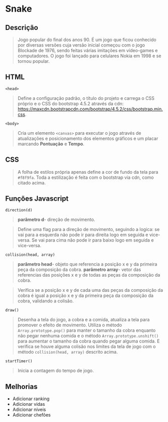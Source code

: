 # Snake

## Descrição
> Jogo popular do final dos anos 90. É um jogo que ficou conhecido por diversas versões cuja versão inicial começou com o jogo Blockade de 1976, sendo feitas várias imitações em vídeo-games e computadores. O jogo foi lançado para celulares Nokia em 1998 e se tornou popular.

## HTML

`<head>`
> Define a configuração padrão, o título do projeto e carrega o CSS próprio e o CSS do bootstrap 4.5.2 através da cdn: https://maxcdn.bootstrapcdn.com/bootstrap/4.5.2/css/bootstrap.min.css.

`<body>`
> Cria um elemento `<canvas>` para executar o jogo através de atualizações e posicionamento dos elementos gráficos e um placar marcando **Pontuação** e **Tempo**.

## CSS
> A folha de estilos própria apenas define a cor de fundo da tela para `#f8f9fa`. Toda a estilização é feita com o bootstrap via cdn, como citado acima.

## Funções Javascript

`direction(d)`
> **parâmetro d**- direção de movimento.

> Define uma flag para a direção de movimento, seguindo a logica: se vai para a esquerda não pode ir para direita logo em seguida e vice-versa. Se vai para cima não pode ir para baixo logo em seguida e vice-versa.

`collision(head, array)`
> **parâmetro head**- objeto que referencia a posição x e y da primeira peça da composição da cobra. **parâmetro array**- vetor das referencias das posições x e y de todas as peças da composição da cobra.

> Verifica se a posição x e y de cada uma das peças da composição da cobra é igual a posição x e y da primeira peça da composição da cobra, validando a colisão.


`draw()`
> Desenha a tela do jogo, a cobra e a comida, atualiza a tela para promover o efeito de movimento. Utiliza o método `Array.prototype.pop()` para manter o tamanho da cobra enquanto não pegar nenhuma comida e o método `Array.prototype.unshift()` para aumentar o tamanho da cobra quando pegar alguma comida. E verifica se houve alguma colisão nos limites da tela de jogo com o método `collision(head, array)` descrito acima.

`startTimer()`
> Inicia a contagem do tempo de jogo.

## Melhorias
* Adicionar ranking
* Adicionar vidas
* Adicionar níveis
* Adicionar chefões
